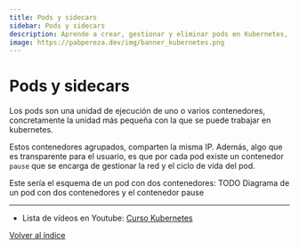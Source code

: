 ```yaml
---
title: Pods y sidecars 
sidebar: Pods y sidecars
description: Aprende a crear, gestionar y eliminar pods en Kubernetes, la unidad más pequeña de ejecución de contenedores.
image: https://pabpereza.dev/img/banner_kubernetes.png
---
```


# Pods y sidecars 
Los pods son una unidad de ejecución de uno o varios contenedores, concretamente la unidad más 
pequeña con la que se puede trabajar en kubernetes.

Estos contenedores agrupados, comparten la misma IP. Además, algo que es transparente para el usuario, es que por cada pod existe un contenedor `pause` que se encarga de gestionar la red y el ciclo de vida del pod.

Este sería el esquema de un pod con dos contenedores:
TODO Diagrama de un pod con dos contenedores y el contenedor pause


---
* Lista de vídeos en Youtube: [Curso Kubernetes](https://www.youtube.com/playlist?list=PLQhxXeq1oc2k9MFcKxqXy5GV4yy7wqSma)

[Volver al índice](README.md#índice)